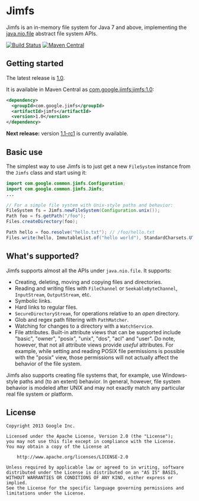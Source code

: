 Jimfs
=====

Jimfs is an in-memory file system for Java 7 and above, implementing the
[java.nio.file](http://docs.oracle.com/javase/7/docs/api/java/nio/file/package-summary.html)
abstract file system APIs.

[![Build Status](https://travis-ci.org/google/jimfs.svg?branch=master)](https://travis-ci.org/google/jimfs)
[![Maven Central](https://maven-badges.herokuapp.com/maven-central/com.google.jimfs/jimfs/badge.svg)](https://maven-badges.herokuapp.com/maven-central/com.google.jimfs/jimfs)

Getting started
---------------

The latest release is [1.0](https://github.com/google/jimfs/releases/tag/v1.0).

It is available in Maven Central as
[com.google.jimfs:jimfs:1.0](http://search.maven.org/#artifactdetails%7Ccom.google.jimfs%7Cjimfs%7C1.0%7Cjar):

```xml
<dependency>
  <groupId>com.google.jimfs</groupId>
  <artifactId>jimfs</artifactId>
  <version>1.0</version>
</dependency>
```

**Next release:** version [1.1-rc1](https://github.com/google/jimfs/releases/tag/v1.1-rc1)
is currently available.

Basic use
---------

The simplest way to use Jimfs is to just get a new `FileSystem` instance from the `Jimfs` class and
start using it:

```java
import com.google.common.jimfs.Configuration;
import com.google.common.jimfs.Jimfs;
...

// For a simple file system with Unix-style paths and behavior:
FileSystem fs = Jimfs.newFileSystem(Configuration.unix());
Path foo = fs.getPath("/foo");
Files.createDirectory(foo);

Path hello = foo.resolve("hello.txt"); // /foo/hello.txt
Files.write(hello, ImmutableList.of("hello world"), StandardCharsets.UTF_8);
```

What's supported?
-----------------

Jimfs supports almost all the APIs under `java.nio.file`. It supports:

- Creating, deleting, moving and copying files and directories.
- Reading and writing files with `FileChannel` or `SeekableByteChannel`, `InputStream`,
  `OutputStream`, etc.
- Symbolic links.
- Hard links to regular files.
- `SecureDirectoryStream`, for operations relative to an _open_ directory.
- Glob and regex path filtering with `PathMatcher`.
- Watching for changes to a directory with a `WatchService`.
- File attributes. Built-in attribute views that can be supported include "basic", "owner",
  "posix", "unix", "dos", "acl" and "user". Do note, however, that not all attribute views provide
  _useful_ attributes. For example, while setting and reading POSIX file permissions is possible
  with the "posix" view, those permissions will not actually affect the behavior of the file system.

Jimfs also supports creating file systems that, for example, use Windows-style paths and (to an
extent) behavior. In general, however, file system behavior is modeled after UNIX and may not
exactly match any particular real file system or platform.

License
-------

```
Copyright 2013 Google Inc.

Licensed under the Apache License, Version 2.0 (the "License");
you may not use this file except in compliance with the License.
You may obtain a copy of the License at

    http://www.apache.org/licenses/LICENSE-2.0

Unless required by applicable law or agreed to in writing, software
distributed under the License is distributed on an "AS IS" BASIS,
WITHOUT WARRANTIES OR CONDITIONS OF ANY KIND, either express or implied.
See the License for the specific language governing permissions and
limitations under the License.
```
